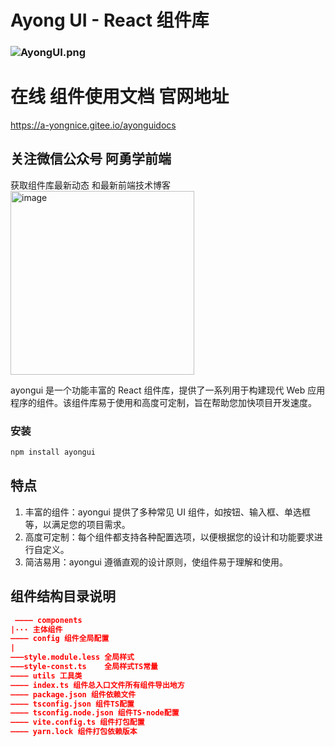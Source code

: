 # Ayong UI - React 组件库 

### ![AyongUI.png](..%2F..%2Fpublic%2Fimages%2FAyongUI.png)

# 在线 组件使用文档 官网地址

https://a-yongnice.gitee.io/ayonguidocs

## 关注微信公众号 阿勇学前端

 获取组件库最新动态 和最新前端技术博客
<img width="294" alt="image" src="https://github.com/AyongNice/ayongUI/assets/89636513/ef7ea20e-f5d7-4b76-b892-cc864b2d9959">

ayongui 是一个功能丰富的 React 组件库，提供了一系列用于构建现代 Web 应用程序的组件。该组件库易于使用和高度可定制，旨在帮助您加快项目开发速度。

### 安装

```bash
npm install ayongui
```

## 特点

1. 丰富的组件：ayongui 提供了多种常见 UI 组件，如按钮、输入框、单选框等，以满足您的项目需求。
2. 高度可定制：每个组件都支持各种配置选项，以便根据您的设计和功能要求进行自定义。
3. 简洁易用：ayongui 遵循直观的设计原则，使组件易于理解和使用。

## 组件结构目录说明

```json
 ———— components
|··· 主体组件
———— config 组件全局配置
|
———style.module.less 全局样式
———style-const.ts    全局样式TS常量
———— utils 工具类
———— index.ts 组件总入口文件所有组件导出地方
———— package.json 组件依赖文件
———— tsconfig.json 组件TS配置
———— tsconfig.node.json 组件TS-node配置
———— vite.config.ts 组件打包配置
———— yarn.lock 组件打包依赖版本
```


